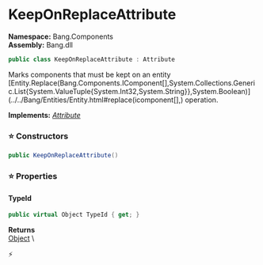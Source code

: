 # KeepOnReplaceAttribute

**Namespace:** Bang.Components \
**Assembly:** Bang.dll

```csharp
public class KeepOnReplaceAttribute : Attribute
```

Marks components that must be kept on an entity
            [Entity.Replace(Bang.Components.IComponent[],System.Collections.Generic.List{System.ValueTuple{System.Int32,System.String}},System.Boolean)](../../Bang/Entities/Entity.html#replace(icomponent[],) operation.

**Implements:** _[Attribute](https://learn.microsoft.com/en-us/dotnet/api/System.Attribute?view=net-7.0)_

### ⭐ Constructors
```csharp
public KeepOnReplaceAttribute()
```

### ⭐ Properties
#### TypeId
```csharp
public virtual Object TypeId { get; }
```

**Returns** \
[Object](https://learn.microsoft.com/en-us/dotnet/api/System.Object?view=net-7.0) \


⚡
